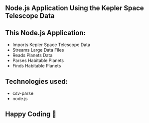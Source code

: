 ## Node.js Application Using the Kepler Space Telescope Data

## This Node.js Application:
- Imports Kepler Space Telescope Data
- Streams Large Data Files
- Reads Planets Data
- Parses Habitable Planets
- Finds Habitable Planets

## Technologies used:
- csv-parse
- node.js

## Happy Coding 🚀
